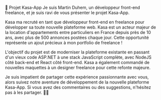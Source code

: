 🏡 Projet Kasa-App
Je suis Martin Duhem, un développeur front-end freelance, et je suis ravi de vous présenter le projet Kasa-App.

Kasa ma recruté en tant que développeur front-end en freelance pour développer sa toute nouvelle plateforme web. Kasa est un acteur majeur de la location d'appartements entre particuliers en France depuis près de 10 ans, avec plus de 500 annonces postées chaque jour. Cette opportunité représente un ajout précieux à mon portfolio de freelance !

L'objectif du projet est de moderniser la plateforme existante en passant d'un vieux code ASP.NET à une stack JavaScript complète, avec NodeJS côté back-end et React côté front-end. Kasa a également commandé de nouvelles maquettes à un designer freelance pour cette refonte majeure.

Je suis impatient de partager cette expérience passionnante avec vous, alors suivez notre aventure de développement de la nouvelle plateforme Kasa-App. Si vous avez des commentaires ou des suggestions, n'hésitez pas à les partager. 🏡🚀
